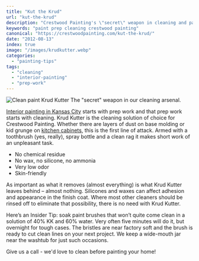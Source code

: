 ```yaml
---
title: "Kut the Krud"
url: "kut-the-krud"
description: "Crestwood Painting's \"secret\" weapon in cleaning and paint prep."
keywords: "paint prep cleaning crestwood painting"
canonical: "https://crestwoodpainting.com/kut-the-krud/"
date: "2012-08-13"
index: true
image: "/images/krudkutter.webp"
categories:
  - "painting-tips"
tags:
  - "cleaning"
  - "interior-painting"
  - "prep-work"
---
```

![Clean paint Krud Kutter](/images/krudkutter.webp) The "secret" weapon in our cleaning arsenal.

[Interior painting in Kansas City](/interior-painter-kansas-city/) starts with prep work and that prep work starts with cleaning. Krud Kutter is the cleaning solution of choice for Crestwood Painting. Whether there are layers of dust on base molding or kid grunge on [kitchen cabinets](/painting-kitchen-cabinets/), this is the first line of attack. Armed with a toothbrush (yes, really), spray bottle and a clean rag it makes short work of an unpleasant task.

- No chemical residue
- No wax, no silicone, no ammonia
- Very low odor
- Skin-friendly

As important as what it removes (almost everything) is what Krud Kutter leaves behind – almost nothing. Silicones and waxes can affect adhesion and appearance in the finish coat. Where most other cleaners should be rinsed off to eliminate that possibility, there is no need with Krud Kutter.

Here’s an Insider Tip: soak paint brushes that won’t quite come clean in a solution of 40% KK and 60% water. Very often five minutes will do it, but overnight for tough cases. The bristles are near factory soft and the brush is ready to cut clean lines on your next project. We keep a wide-mouth jar near the washtub for just such occasions.

Give us a call - we'd love to clean before painting your home!
